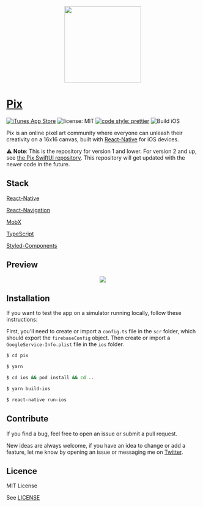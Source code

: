<p align="center">
  <img width="200" src="https://maximenory.com/pix/logo.png" />
</p>

# [Pix](https://apps.apple.com/app/pix-share-your-art/id1542611830?l=en)

[![iTunes App Store](https://img.shields.io/itunes/v/1542611830.svg?style=flat-square)](https://apps.apple.com/app/pix-share-your-art/id1542611830?l=en)
![license: MIT](https://img.shields.io/github/license/illu/pix?style=flat-square)
[![code style: prettier](https://img.shields.io/badge/code_style-prettier-ff69b4.svg?style=flat-square)](https://github.com/prettier/prettier)
![Build iOS](https://github.com/Illu/Pix/workflows/Build%20iOS/badge.svg?branch=main)

Pix is an online pixel art community where everyone can unleash their creativity on a 16x16 canvas, built with [React-Native](https://github.com/facebook/react-native) for iOS devices.

⚠️ **Note**: This is the repository for version 1 and lower. For version 2 and up, see [the Pix SwiftUI repository](https://github.com/Illu/pix-swiftui). This repository will get updated with the newer code in the future.

## Stack

[React-Native](https://github.com/facebook/react-native)

[React-Navigation](https://reactnavigation.org/)

[MobX](https://mobx.js.org/)

[TypeScript](https://www.typescriptlang.org/)

[Styled-Components](https://www.styled-components.com/)

## Preview

<p align="center">
  <img src="https://maximenory.com/pix/mockup.png" />
</p>

## Installation

If you want to test the app on a simulator running locally, follow these instructions:

First, you'll need to create or import a `config.ts` file in the `scr` folder, which should export the `firebaseConfig` object. Then create or import a `GoogleService-Info.plist` file in the `ios` folder.

```bash
$ cd pix

$ yarn

$ cd ios && pod install && cd ..

$ yarn build-ios

$ react-native run-ios
```

## Contribute

If you find a bug, feel free to open an issue or submit a pull request.

New ideas are always welcome, if you have an idea to change or add a feature, let me know by opening an issue or messaging me on [Twitter](https://twitter.com/MaximeNory).

## Licence

MIT License

See [LICENSE](LICENSE)
